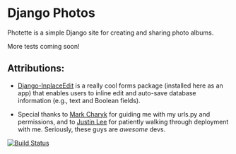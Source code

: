 Django Photos
=============
Photette is a simple Django site for creating and sharing photo albums.

More tests coming soon!

## Attributions: 

- [Django-InplaceEdit](https://pypi.python.org/pypi/django-inplaceedit) is a really cool forms package (installed here as an app) that enables users to inline edit and auto-save database information (e.g., text and Boolean fields).

- Special thanks to [Mark Charyk](github.com/markcharyk) for guiding me with my urls.py and permissions, and to [Justin Lee](github.com/risingmoon) for patiently walking through deployment with me. Seriously, these guys are *awesome* devs.

[![Build Status](https://travis-ci.org/tsnaomi/django_photos.png?branch=master)](https://travis-ci.org/tsnaomi/django_photos)